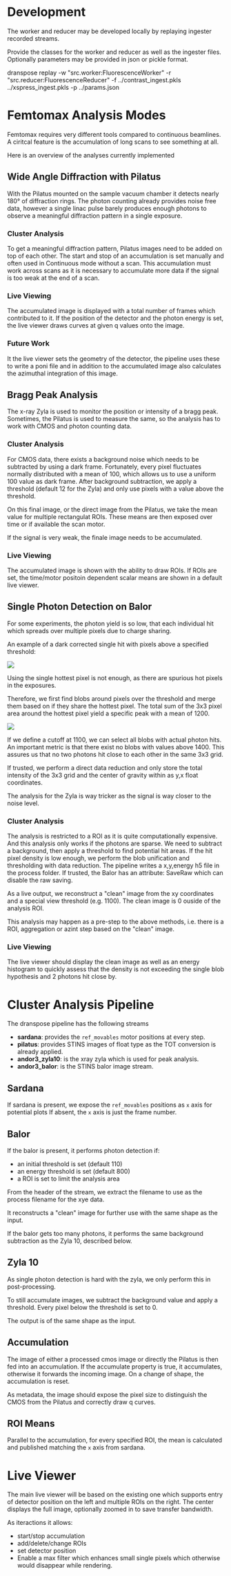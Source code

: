 # Development

The worker and reducer may be developed locally by replaying ingester recorded streams.

Provide the classes for the worker and reducer as well as the ingester files.
Optionally parameters may be provided in json or pickle format.

   dranspose replay -w "src.worker:FluorescenceWorker" -r "src.reducer:FluorescenceReducer" -f ../contrast_ingest.pkls ../xspress_ingest.pkls -p ../params.json
 

# Femtomax Analysis Modes

Femtomax requires very different tools compared to continuous beamlines.
A ciritcal feature is the accumulation of long scans to see something at all.

Here is an overview of the analyses currently implemented

## Wide Angle Diffraction with Pilatus

With the Pilatus mounted on the sample vacuum chamber it detects nearly 180° of diffraction rings.
The photon counting already provides noise free data, however a single linac pulse barely produces enough photons to observe a meaningful diffraction pattern in a single exposure.

### Cluster Analysis
To get a meaningful diffraction pattern, Pilatus images need to be added on top of each other.
The start and stop of an accumulation is set manually and often used in Continuous mode without a scan.
This accumulation must work across scans as it is necessary to accumulate more data if the signal is too weak at the end of a scan.

### Live Viewing
The accumulated image is displayed with a total number of frames which contributed to it.
If the position of the detector and the photon energy is set, the live viewer draws curves at given q values onto the image.

### Future Work
It the live viewer sets the geometry of the detector, the pipeline uses these to write a poni file and in addition to the accumulated image also calculates the azimuthal integration of this image.

## Bragg Peak Analysis

The x-ray Zyla is used to monitor the position or intensity of a bragg peak.
Sometimes, the Pilatus is used to measure the same, so the analysis has to work with CMOS and photon counting data.

### Cluster Analysis
For CMOS data, there exists a background noise which needs to be subtracted by using a dark frame. 
Fortunately, every pixel fluctuates normally distributed with a mean of 100, which allows us to use a uniform 100 value as dark frame.
After background subtraction, we apply a threshold (default 12 for the Zyla) and only use pixels with a value above the threshold.

On this final image, or the direct image from the Pilatus, we take the mean value for multiple rectangulat ROIs. 
These means are then exposed over time or if available the scan motor.

If the signal is very weak, the finale image needs to be accumulated.

### Live Viewing

The accumulated image is shown with the ability to draw ROIs. 
If ROIs are set, the time/motor positoin dependent scalar means are shown in a default live viewer.

## Single Photon Detection on Balor

For some experiments, the photon yield is so low, that each individual hit which spreads over multiple pixels due to charge sharing.

An example of a dark corrected single hit with pixels above a specified threshold:

![](data/above_thr.png)

Using the single hottest pixel is not enough, as there are spurious hot pixels in the exposures.

Therefore, we first find blobs around pixels over the threshold and merge them based on if they share the hottest pixel.
The total sum of the 3x3 pixel area around the hottest pixel yield a specific peak with a mean of 1200.

![](data/hist.png)

If we define a cutoff at 1100, we can select all blobs with actual photon hits.
An important metric is that there exist no blobs with values above 1400.
This assures us that no two photons hit close to each other in the same 3x3 grid.

If trusted, we perform a direct data reduction and only store the total intensity of the 3x3 grid and the center of gravity within as y,x float coordinates.

The analysis for the Zyla is way tricker as the signal is way closer to the noise level.

### Cluster Analysis

The analysis is restricted to a ROI as it is quite computationally expensive.
And this analysis only works if the photons are sparse. We need to subtract a background, then apply a threshold to find potential hit areas.
If the hit pixel density is low enough, we perform the blob unification and thresholding with data reduction.
The pipeline writes a x,y,energy h5 file in the process folder.
If trusted, the Balor has an attribute: SaveRaw which can disable the raw saving.

As a live output, we reconstruct a "clean" image from the xy coordinates and a special view threshold (e.g. 1100).
The clean image is 0 ouside of the analysis ROI.

This analysis may happen as a pre-step to the above methods, i.e. there is a ROI, aggregation or azint step based on the "clean" image.

### Live Viewing

The live viewer should display the clean image as well as an energy histogram to quickly assess that the density is not exceeding the single blob hypothesis and 2 photons hit close by.

# Cluster Analysis Pipeline

The dranspose pipeline has the following streams

- **sardana**: provides the `ref_movables` motor positions at every step.
- **pilatus**: provides STINS images of float type as the TOT conversion is already applied.
- **andor3_zyla10**: is the xray zyla which is used for peak analysis.
- **andor3_balor**: is the STINS balor image stream.

## Sardana
If sardana is present, we expose the `ref_movables` positions as `x` axis for potential plots
If absent, the `x` axis is just the frame number.

## Balor

If the balor is present, it performs photon detection if:
- an initial threshold is set (default 110)
- an energy threshold is set (default 800)
- a ROI is set to limit the analysis area

From the header of the stream, we extract the filename to use as the process filename for the xye data.

It reconstructs a "clean" image for further use with the same shape as the input.

If the balor gets too many photons, it performs the same background subtraction as the Zyla 10, described below.

## Zyla 10
As single photon detection is hard with the zyla, we only perform this in post-processing.

To still accumulate images, we subtract the background value and apply a threshold. Every pixel below the threshold is set to 0.

The output is of the same shape as the input.

## Accumulation

The image of either a processed cmos image or directly the Pilatus is then fed into an accumulation.
If the accumulate property is true, it accumulates, otherwise it forwards the incoming image.
On a change of shape, the accumulation is reset.

As metadata, the image should expose the pixel size to distinguish the CMOS from the Pilatus and correctly draw q curves.

## ROI Means
Parallel to the accumulation, for every specified ROI, the mean is calculated and published matching the `x` axis from sardana.

# Live Viewer

The main live viewer will be based on the existing one which supports entry of detector position on the left and multiple ROIs on the right.
The center displays the full image, optionally zoomed in to save transfer bandwidth.

As iteractions it allows:
- start/stop accumulation
- add/delete/change ROIs
- set detector position
- Enable a max filter which enhances small single pixels which otherwise would disappear while rendering.
